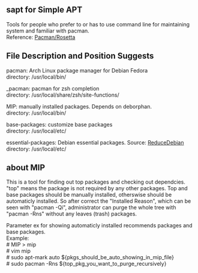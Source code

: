 ## sapt for Simple APT
Tools for people who prefer to or has to use command line for maintaining system and familiar with pacman.<br/>
Reference: [Pacman/Rosetta](https://wiki.archlinux.org/index.php/Pacman/Rosetta)

## File Description and Position Suggests
pacman: Arch Linux package manager for Debian Fedora<br/>
directory: /usr/local/bin/

_pacman: pacman for zsh completion<br/>
directory: /usr/local/share/zsh/site-functions/

MIP: manually installed packages. Depends on deborphan.<br/>
directory: /usr/local/bin/

base-packages: customize base packages<br/>
directory: /usr/local/etc/

essential-packages: Debian essential packages. Source: [ReduceDebian](https://wiki.debian.org/ReduceDebian)<br/>
directory: /usr/local/etc/

## about MIP
This is a tool for finding out top packages and checking out dependcies. "top" means the package is not required by any other packages. Top and base packages should be manually installed, otherswise should be automaticly installed. So after correct the "Installed Reason", which can be seen with "pacman -Qi", administrator can purge the whole tree with "pacman -Rns" without any leaves (trash) packages.

Parameter ex for showing automaticly installed recommends packages and base packages.<br/>
Example:<br/>
\# MIP > mip<br/>
\# vim mip<br/>
\# sudo apt-mark auto ${pkgs_should_be_auto_showing_in_mip_file}<br/>
\# sudo pacman -Rns ${top_pkg_you_want_to_purge_recursively}
